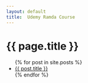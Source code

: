 ```yaml
---
layout: default
title:  Udemy Ramda Course
---
```


# {{ page.title }}

<ul>
  {% for post in site.posts %}
    <li>
      <a href="{{ post.url | relative_url }}">{{ post.title }}</a>
    </li>
  {% endfor %}
</ul>
